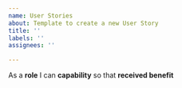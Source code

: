 ```yaml
---
name: User Stories
about: Template to create a new User Story
title: ''
labels: ''
assignees: ''

---
```


As a **role** I can **capability** so that **received benefit**
